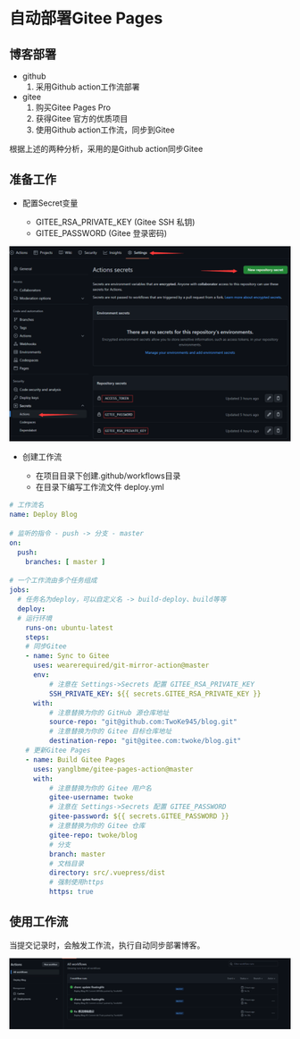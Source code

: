# 自动部署Gitee Pages

## 博客部署

- github
  1. 采用Github action工作流部署
- gitee
  1. 购买Gitee Pages Pro
  2. 获得Gitee 官方的优质项目
  3. 使用Github action工作流，同步到Gitee

根据上述的两种分析，采用的是Github action同步Gitee

## 准备工作

- 配置Secret变量

  - GITEE_RSA_PRIVATE_KEY (Gitee SSH 私钥)
  - GITEE_PASSWORD (Gitee 登录密码)

![配置Secret变量](./assets/1.png)


- 创建工作流

  - 在项目目录下创建.github/workflows目录
  - 在目录下编写工作流文件 deploy.yml

```yml 
# 工作流名
name: Deploy Blog

# 监听的指令 - push -> 分支 - master
on:
  push:
    branches: [ master ]

# 一个工作流由多个任务组成
jobs:
  # 任务名为deploy，可以自定义名 -> build-deploy、build等等
  deploy:
  # 运行环境
    runs-on: ubuntu-latest
    steps:
    # 同步Gitee
    - name: Sync to Gitee
      uses: wearerequired/git-mirror-action@master
      env:
          # 注意在 Settings->Secrets 配置 GITEE_RSA_PRIVATE_KEY
          SSH_PRIVATE_KEY: ${{ secrets.GITEE_RSA_PRIVATE_KEY }}
      with:
          # 注意替换为你的 GitHub 源仓库地址
          source-repo: "git@github.com:TwoKe945/blog.git"
          # 注意替换为你的 Gitee 目标仓库地址
          destination-repo: "git@gitee.com:twoke/blog.git"
    # 更新Gitee Pages
    - name: Build Gitee Pages
      uses: yanglbme/gitee-pages-action@master
      with:
          # 注意替换为你的 Gitee 用户名
          gitee-username: twoke
          # 注意在 Settings->Secrets 配置 GITEE_PASSWORD
          gitee-password: ${{ secrets.GITEE_PASSWORD }}
          # 注意替换为你的 Gitee 仓库
          gitee-repo: twoke/blog
          # 分支
          branch: master
          # 文档目录
          directory: src/.vuepress/dist
          # 强制使用https
          https: true
```

## 使用工作流

当提交记录时，会触发工作流，执行自动同步部署博客。

![自动部署博客](./assets/2.png)
